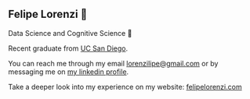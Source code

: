 <h2> Felipe Lorenzi 👋 </h2>
Data Science and Cognitive Science 👀

Recent graduate from <a href='ucsd.edu'>UC San Diego</a>. 

You can reach me through my email lorenzilipe@gmail.com or by messaging me on <a href='https://www.linkedin.com/in/felipe-lorenzi/'>my linkedin profile</a>.

Take a deeper look into my experience on my website: <a href='felipelorenzi.com'>felipelorenzi.com</a>

<!---
lorenzilipe/lorenzilipe is a ✨ special ✨ repository because its `README.md` (this file) appears on your GitHub profile.
You can click the Preview link to take a look at your changes.
--->
